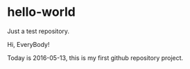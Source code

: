 # hello-world
Just a test repository.

Hi, EveryBody!

Today is 2016-05-13, this is my first github repository project. 
